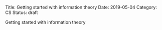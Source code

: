 Title: Getting started with information theory
Date: 2019-05-04
Category: CS
Status: draft

Getting started with information theory